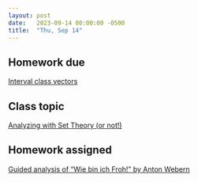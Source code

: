 ```yaml
---
layout: post
date:   2023-09-14 00:00:00 -0500
title:  "Thu, Sep 14"
---
```


## Homework due

[Interval class vectors](https://viva.pressbooks.pub/openmusictheory/chapter/interval-class-vectors/#assignments)

## Class topic

[Analyzing with Set Theory (or not!)](https://viva.pressbooks.pub/openmusictheory/chapter/analyzing-with-set-theory/)

## Homework assigned

[Guided analysis of “Wie bin ich Froh!” by Anton Webern](https://viva.pressbooks.pub/openmusictheory/chapter/analyzing-with-set-theory/#assignments)

